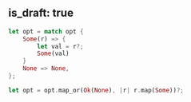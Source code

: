 is_draft: true
---
```rust
let opt = match opt {
    Some(r) => {
        let val = r?;
        Some(val)
    }
    None => None,
};
```

```rust
let opt = opt.map_or(Ok(None), |r| r.map(Some))?;
```
